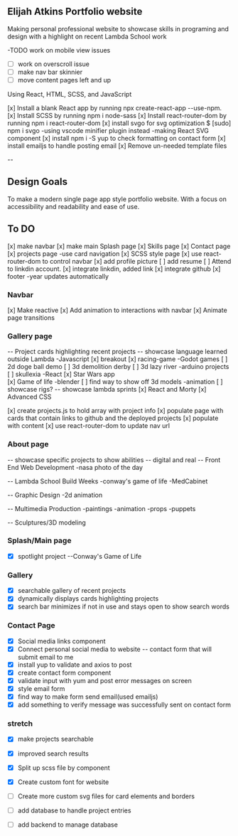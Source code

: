 ## Elijah Atkins Portfolio website
Making personal professional website to showcase skills
in programing and design with a highlight on recent 
Lambda School work

-TODO work on mobile view issues
-[ ] work on overscroll issue
-[ ] make nav bar skinnier
-[ ] move content pages left and up

Using React, HTML, SCSS, and JavaScript

[x] Install a blank React app by running npx create-react-app <app-name> --use-npm.
[x] Install SCSS by running npm i node-sass
[x] Install react-router-dom by running npm i react-router-dom
[x] install svgo for svg optimization $ [sudo] npm i svgo
    -using vscode minifier plugin instead
    -making React SVG component
[x] install npm i -S yup to check formatting on contact form
[x] install emailjs to handle posting email
[x] Remove un-needed template files

--

## Design Goals
 
 To make a modern single page app style portfolio website. With a focus on accessibility and readability and ease of use. 
 
## To DO

[x] make navbar
[x] make main Splash page 
[x] Skills page
[x] Contact page
[x] projects page -use card navigation
[x] SCSS style page
[x] use react-router-dom to control navbar
[x] add profile picture
[ ] add resume 
[ ] Attend to linkdin account.
[x] integrate linkdin, added link
[x] integrate github
[x] footer -year updates automatically

### Navbar

[x] Make reactive
[x] Add animation to interactions with navbar
[x] Animate page transitions

### Gallery page
-- Project cards highlighting recent projects
-- showcase language learned outside Lambda
    -Javascript
        [x] breakout
        [x] racing-game
    -Godot games
        [ ] 2d doge ball demo
        [ ] 3d demolition derby
        [ ] 3d lazy river
    -arduino projects
        [ ] skullexia
    -React 
         [x] Star Wars app  
         [x] Game of life 
    -blender
        [ ] find way to show off 3d models
    -animation
        [ ] showcase rigs?
-- showcase lambda sprints
        [x] React and Morty
        [x] Advanced CSS


[x] create projects.js to hold array with project info
[x] populate page with cards that contain links to github and the deployed projects
[x] populate with content
[x] use react-router-dom to update nav url

### About page

-- showcase specific projects to show abilities
-- digital and real
-- Front End Web Development
    -nasa photo of the day

-- Lambda School Build Weeks
    -conway's game of life
    -MedCabinet
    
-- Graphic Design 
    -2d animation

-- Multimedia Production
    -paintings 
    -animation
    -props 
    -puppets

-- Sculptures/3D modeling

### Splash/Main page

-[x] spotlight project
--Conway's Game of Life


### Gallery

-[x] searchable gallery of recent projects
-[x] dynamically displays cards highlighting projects
-[x] search bar minimizes if not in use and stays open to show search words

### Contact Page

-[x] Social media links component
-[x] Connect personal social media to website
-- contact form that will submit email to me
-[x] install yup to validate and axios to post
-[x] create contact form component
-[x] validate input with yum and post error messages on screen
-[x] style email form
-[x] find way to make form send email(used emailjs)
-[x] add something to verify message was successfully sent on contact form

### stretch

-[x] make projects searchable
-[x] improved search results
-[x] Split up scss file by component
-[x] Create custom font for website
-[ ] Create more custom svg files for card elements and borders
-[ ] add database to handle project entries 
-[ ] add backend to manage database


